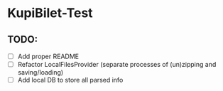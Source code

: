 # KupiBilet-Test

## TODO:

- [ ] Add proper README
- [ ] Refactor LocalFilesProvider (separate processes of (un)zipping and saving/loading)
- [ ] Add local DB to store all parsed info
